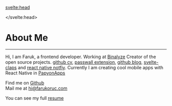 <script>
	import TechStack from '$lib/components/TechStack.svelte';

</script>

<svelte:head>

<title>Faruk Oruç</title>
<meta name="description" content="A tech blog generally about Frontend and Javascript" />
<meta name="image" content="https://farukoruc.com/banner.jpg" data-react-helmet="true" />

<meta name="twitter:card" content="summary_large_image" />
<meta name="twitter:title" content="Faruk's Tech Blog" />
<meta name="twitter:url" content="https://farukoruc.com/" />
<meta name="twitter:description" content="A tech blog generally about Frontend and Javascript" />
<meta name="twitter:image" content="https://farukoruc.com/banner.jpg" />
<meta name="twitter:image:alt" content="A tech blog generally about Frontend and Javascript" />
<meta name="twitter:creator" content="@bufgix_" />

</svelte:head>

<h1 class="mb-2">About Me</h1>
<hr class="my-4" />

Hi, I am Faruk, a frontend developer. Working at [Binalyze](https://www.binalyze.com/) Creator of
the open source projects. [github cv](https://github.com/bufgix/github-cv), [passwall extension](https://github.com/passwall/passwall-extension),
[github blog](https://github.com/bufgix/github-blog), [svelte-claps](https://github.com/bufgix/svelte-claps)
and [react native notfiy](https://github.com/Papyon-Apps/rn-notify). Currently I am creating cool mobile apps
with React Native in [PapyonApps](https://github.com/Papyon-Apps/)

<TechStack />

Find me on [Github](https://github.com/bufgix)<br />
Mail me at [ hi@farukoruc.com](mailto:hi@farukoruc.com)<br />

You can see my full
[resume](https://docs.google.com/document/d/1tN6QMFZBXqTrzR9U2Gfjbctsv6FWRjSCq3qcAZWMQ74/edit?usp=sharing)
